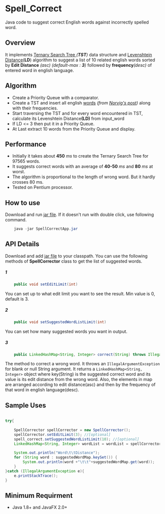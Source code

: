 # Spell_Correct
Java code to suggest correct English words against incorrectly spelled word.


<h2>Overview</h2>

It implements <a href="https://en.wikipedia.org/wiki/Ternary_search_tree">Ternary Search Tree </a><em>(<b>TST</b>)</em> data structure and <a href="https://en.wikipedia.org/wiki/Levenshtein_distance">Levenshtein Distance</a>(<b>LD</b>) algorithm to suggest a list of 10 related english words sorted by <b>Edit Distance</b> <em>(asc)</em> <i>(default-max : <b>3</b>)</i> followed by <b>frequency</b><em>(desc)</em> of entered word in english language.

<h2>Algorithm</h2>
<ul>
<li>Create a Priority Queue with a comparator.</li>
<li>Create a TST and insert all english <a href="http://norvig.com/google-books-common-words.txt">words</a> <em>(from <a href="http://norvig.com/mayzner.html">Norvig's post</a>)</em> along with their frequencies.</li>		
<li>Start traversing the TST and for every word encountered in TST, calculate its Levenshtein Distance<b>(LD)</b> from input_word</li>
<li>If LD <= 3 then put it in a Priority Queue.</li>
<li>At Last extract 10 words from the Priority Queue and display.</li>
</ul>

<h2>Performance </h2>
<ul>
<li>Initially it takes about <b>450</b><em> ms</em> to create the Ternary Search Tree for 97565 words.</li> 
<li>It suggests correct words with an average of <b>40-50</b> <em>ms</em> and <b>80</b> <em>ms</em> at worst.</li>
<li>The algorithm is proportional to the length of wrong word. But it hardly crosses 80 ms.</li>
<li>Tested on Pentium processor.</li>
</ul>

<h2>How to use</h2>
Download and run <a href="https://github.com/amarjeetanandsingh/spell_correct/raw/master/SpellCorrectApp/dist/SpellCorrectApp.jar">jar file</a>. If it doesn't run with double click, use following command.

```java
	java -jar SpellCorrectApp.jar
```

<h2>API Details</h2>
Download and add <a href = "https://github.com/amarjeetanandsingh/spell_correct/blob/master/spellcorrect/dist/spellcorrect.jar">jar file</a> to your classpath. You can use the following methods of <b>SpellCorrector</b> class to get the list of suggested words.
<h5>1</h5>

```java
	public void setEditLimit(int)
```
You can set up to what edit limit you want to see the result. Min value is 0, default is 3.

<h5>2</h5>

```java
	public void setSuggestedWordListLimit(int)
```
You can set how many suggested words you want in output.


<h5>3</h5>

```java
	public LinkedHashMap<String, Integer> correct(String) throws IllegalArgumentException
```
The method to correct a wrong word. It throws an `IllegalArgumentException` for blank or null String argument. It returns a `LinkedHashMap<String, Integer>` object where key(String) is the suggested correct word and its value is its edit distance from the wrong word. Also, the elements in map are arranged according to edit distance(asc) and then by the frequency of that word in english language(desc).

<h2>Sample Uses</h2>

```java

try{
  
    SpellCorrector spellCorrector = new SpellCorrector();
    spellCorrector.setEditLimit(3); //[optional]
    spell_correct.setSuggestedWordListLimit(10); //[optional]
    LinkedHashMap<String, Integer> wordList = wordList = spellCorrector.correct("happyness");
		
    System.out.println("Word\t\tDistance");
    for (String word : suggestedWordMap.keySet()) {
    	System.out.println(word +"\t\t"+suggestedWordMap.get(word));
    }
}catch (IllegalArgumentException e){
	e.printStackTrace();
}

```

<h2>Minimum Requirment</h2>
<ul>
<li>Java 1.8+ and JavaFX 2.0+</li>
</ul>
